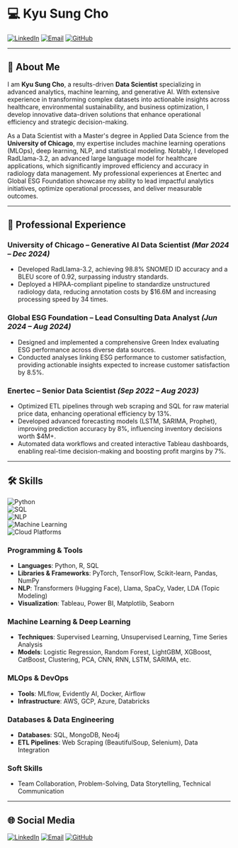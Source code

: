 
# 💻 Kyu Sung Cho

[![LinkedIn](https://img.shields.io/badge/LinkedIn-Kyu--Sung--Cho-blue?style=flat-square&logo=Linkedin&logoColor=white)](https://www.linkedin.com/in/kyu-sung-cho)
[![Email](https://img.shields.io/badge/Email-kcho11289@gmail.com-red?style=flat-square&logo=Gmail&logoColor=white)](mailto:kcho11289@gmail.com)
[![GitHub](https://img.shields.io/badge/GitHub-KyuSungCho-black?style=flat-square&logo=github&logoColor=white)](https://github.com/Kyu-Sung-Cho)

---

## 👋 About Me

I am **Kyu Sung Cho**, a results-driven **Data Scientist** specializing in advanced analytics, machine learning, and generative AI. With extensive experience in transforming complex datasets into actionable insights across healthcare, environmental sustainability, and business optimization, I develop innovative data-driven solutions that enhance operational efficiency and strategic decision-making.

As a Data Scientist with a Master's degree in Applied Data Science from the **University of Chicago**, my expertise includes machine learning operations (MLOps), deep learning, NLP, and statistical modeling. Notably, I developed RadLlama-3.2, an advanced large language model for healthcare applications, which significantly improved efficiency and accuracy in radiology data management. My professional experiences at Enertec and Global ESG Foundation showcase my ability to lead impactful analytics initiatives, optimize operational processes, and deliver measurable outcomes.

---

## 🚀 Professional Experience

### **University of Chicago – Generative AI Data Scientist** *(Mar 2024 – Dec 2024)*
- Developed RadLlama-3.2, achieving 98.8% SNOMED ID accuracy and a BLEU score of 0.92, surpassing industry standards.
- Deployed a HIPAA-compliant pipeline to standardize unstructured radiology data, reducing annotation costs by $16.6M and increasing processing speed by 34 times.

### **Global ESG Foundation – Lead Consulting Data Analyst** *(Jun 2024 – Aug 2024)*
- Designed and implemented a comprehensive Green Index evaluating ESG performance across diverse data sources.
- Conducted analyses linking ESG performance to customer satisfaction, providing actionable insights expected to increase customer satisfaction by 8.5%.

### **Enertec – Senior Data Scientist** *(Sep 2022 – Aug 2023)*
- Optimized ETL pipelines through web scraping and SQL for raw material price data, enhancing operational efficiency by 13%.
- Developed advanced forecasting models (LSTM, SARIMA, Prophet), improving prediction accuracy by 8%, influencing inventory decisions worth $4M+.
- Automated data workflows and created interactive Tableau dashboards, enabling real-time decision-making and boosting profit margins by 7%.

---

## 🛠 Skills  

![Python](https://img.shields.io/badge/Python-Expert-informational?style=flat-square&logo=python&logoColor=white)  
![SQL](https://img.shields.io/badge/SQL-Expert-informational?style=flat-square&logo=MySQL&logoColor=white)  
![NLP](https://img.shields.io/badge/NLP-Llama%20%7C%20Transformers%20%7C%20SpaCy-brightgreen?style=flat-square&logo=python&logoColor=white)  
![Machine Learning](https://img.shields.io/badge/Machine%20Learning-PyTorch%20%7C%20TensorFlow-yellow?style=flat-square&logo=pytorch&logoColor=white)  
![Cloud Platforms](https://img.shields.io/badge/Cloud%20Platforms-AWS%20%7C%20GCP%20%7C%20Azure-informational?style=flat-square&logo=google-cloud&logoColor=white)  

### Programming & Tools  
- **Languages**: Python, R, SQL  
- **Libraries & Frameworks**: PyTorch, TensorFlow, Scikit-learn, Pandas, NumPy  
- **NLP**: Transformers (Hugging Face), Llama, SpaCy, Vader, LDA (Topic Modeling)  
- **Visualization**: Tableau, Power BI, Matplotlib, Seaborn  

### Machine Learning & Deep Learning  
- **Techniques**: Supervised Learning, Unsupervised Learning, Time Series Analysis 
- **Models**: Logistic Regression, Random Forest, LightGBM, XGBoost, CatBoost, Clustering, PCA, CNN, RNN, LSTM, SARIMA, etc.

### MLOps & DevOps  
- **Tools**: MLflow, Evidently AI, Docker, Airflow  
- **Infrastructure**: AWS, GCP, Azure, Databricks  

### Databases & Data Engineering  
- **Databases**: SQL, MongoDB, Neo4j  
- **ETL Pipelines**: Web Scraping (BeautifulSoup, Selenium), Data Integration  

### Soft Skills  
- Team Collaboration, Problem-Solving, Data Storytelling, Technical Communication  

---

## 🌐 Social Media

[![LinkedIn](https://img.shields.io/badge/LinkedIn-Connect-blue?style=flat-square&logo=Linkedin&logoColor=white)](https://www.linkedin.com/in/kyu-sung-cho)
[![Email](https://img.shields.io/badge/Email-kcho11289@gmail.com-red?style=flat-square&logo=Gmail&logoColor=white)](mailto:kcho11289@gmail.com)
[![GitHub](https://img.shields.io/badge/GitHub-Follow-black?style=flat-square&logo=github&logoColor=white&link=https://github.com/Kyu-Sung-Cho)](https://github.com/Kyu-Sung-Cho)


